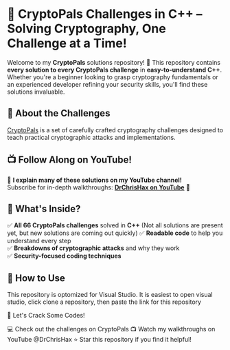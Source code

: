 # 🔐 CryptoPals Challenges in C++ – Solving Cryptography, One Challenge at a Time!

Welcome to my **CryptoPals** solutions repository! 🚀 This repository contains **every solution to every CryptoPals challenge** in **easy-to-understand C++**. Whether you're a beginner looking to grasp cryptography fundamentals or an experienced developer refining your security skills, you'll find these solutions invaluable.

## 📌 About the Challenges
[CryptoPals](https://cryptopals.com/) is a set of carefully crafted cryptography challenges designed to teach practical cryptographic attacks and implementations. 

## 📺 Follow Along on YouTube!
🔗 **I explain many of these solutions on my YouTube channel!**  
Subscribe for in-depth walkthroughs: **[DrChrisHax on YouTube](https://www.youtube.com/@DrChrisHax)** 🎥

## 🚀 What's Inside?
✅ **All 66 CryptoPals challenges** solved in **C++** (Not all solutions are present yet, but new solutions are coming out quickly) 
✅ **Readable code** to help you understand every step  
✅ **Breakdowns of cryptographic attacks** and why they work  
✅ **Security-focused coding techniques**  

## 🔗 How to Use
This repository is optomized for Visual Studio. It is easiest to open visual studio, click clone a repository, then paste the link for this repository 

🚀 Let's Crack Some Codes!

💻 Check out the challenges on CryptoPals
📺 Watch my walkthroughs on YouTube @DrChrisHax
⭐ Star this repository if you find it helpful!
